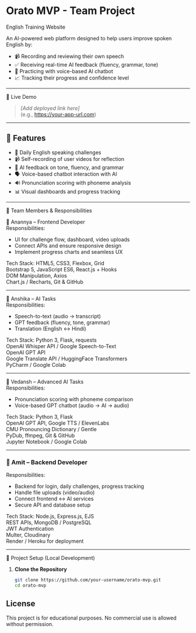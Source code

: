 # Orato MVP - Team Project

 English Training Website

An AI-powered web platform designed to help users improve spoken English by:
- 📹 Recording and reviewing their own speech
- ✅ Receiving real-time AI feedback (fluency, grammar, tone)
- 🧠 Practicing with voice-based AI chatbot
- 📈 Tracking their progress and confidence level

---

🚀 Live Demo

> _[Add deployed link here]_  
> (e.g., https://your-app-url.com)

---

## 📌 Features

- 🎯 Daily English speaking challenges
- 📹 Self-recording of user videos for reflection
- 🧠 AI feedback on tone, fluency, and grammar
- 🗣️ Voice-based chatbot interaction with AI
- 🔊 Pronunciation scoring with phoneme analysis
- 📊 Visual dashboards and progress tracking

---

👥 Team Members & Responsibilities

 🔹 Anannya – Frontend Developer  
Responsibilities:
- UI for challenge flow, dashboard, video uploads  
- Connect APIs and ensure responsive design  
- Implement progress charts and seamless UX

Tech Stack:
HTML5, CSS3, Flexbox, Grid  
Bootstrap 5, JavaScript ES6, React.js + Hooks  
DOM Manipulation, Axios  
Chart.js / Recharts, Git & GitHub

---

🔹 Anshika – AI Tasks  
Responsibilities:
- Speech-to-text (audio → transcript)  
- GPT feedback (fluency, tone, grammar)  
- Translation (English ↔ Hindi)

Tech Stack:
Python 3, Flask, requests  
OpenAI Whisper API / Google Speech-to-Text  
OpenAI GPT API  
Google Translate API / HuggingFace Transformers  
PyCharm / Google Colab

---

🔹 Vedansh – Advanced AI Tasks  
Responsibilities:
- Pronunciation scoring with phoneme comparison  
- Voice-based GPT chatbot (audio → AI → audio)

Tech Stack:
Python 3, Flask  
OpenAI GPT API, Google TTS / ElevenLabs  
CMU Pronouncing Dictionary / Gentle  
PyDub, ffmpeg, Git & GitHub  
Jupyter Notebook / Google Colab

---

### 🔹 Amit – Backend Developer  
Responsibilities:
- Backend for login, daily challenges, progress tracking  
- Handle file uploads (video/audio)  
- Connect frontend ↔ AI services  
- Secure API and database setup

Tech Stack:
Node.js, Express.js, EJS  
REST APIs, MongoDB / PostgreSQL  
JWT Authentication  
Multer, Cloudinary  
Render / Heroku for deployment

---
🔧 Project Setup (Local Development)

1. **Clone the Repository**
   ```bash
   git clone https://github.com/your-username/orato-mvp.git
   cd orato-mvp

## License
This project is for educational purposes. No commercial use is allowed without permission.
   

